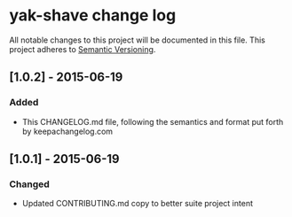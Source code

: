 # yak-shave change log

All notable changes to this project will be documented in this file.
This project adheres to [Semantic Versioning](http://semver.org/).

## [1.0.2] - 2015-06-19

### Added

  - This CHANGELOG.md file, following the semantics and format put forth
    by keepachangelog.com

## [1.0.1] - 2015-06-19

### Changed

  - Updated CONTRIBUTING.md copy to better suite project intent
